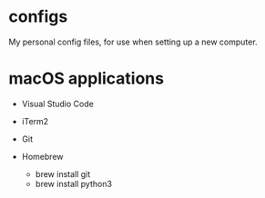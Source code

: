 # configs
My personal config files, for use when setting up a new computer.

# macOS applications

- Visual Studio Code
- iTerm2
- Git
  
- Homebrew
  - brew install git
  - brew install python3
